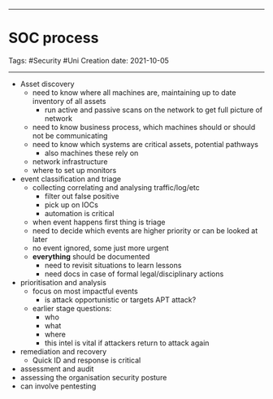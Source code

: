 -----------------------------------------------
# SOC process
Tags:  #Security #Uni 
Creation date: 2021-10-05

-----------------------------------------------

- Asset discovery
	- need to know where all machines are, maintaining up to date inventory of all assets
		- run active and passive scans on the network to get full picture of network
	- need to know business process, which machines should or should not be communicating
	- need to know which systems are critical assets, potential pathways 
		- also machines these rely on
	- network infrastructure
	- where to set up monitors
- event classification and triage
	- collecting correlating and analysing traffic/log/etc
		- filter out false positive
		- pick up on IOCs
		- automation is critical
	- when event happens first thing is triage
	- need to decide which events are higher priority or can be looked at later
	- no event ignored, some just more urgent
	- **everything** should be documented
		- need to revisit situations to learn lessons
		- need docs in case of formal legal/disciplinary actions
-	prioritisation and analysis
	-	focus on most impactful events
		-	is attack opportunistic or targets APT attack?
	-	earlier stage questions:
		-	who
		-	what
		-	where
		-	this intel is vital if attackers return to attack again
-	remediation and recovery
	-	Quick ID and response is critical
-	assessment and audit
-	assessing the organisation security posture
-	can involve pentesting